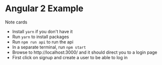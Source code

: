 # Angular 2 Example

Note cards

 - Install `yarn` if you don't have it
 - Run `yarn` to install packages
 - Run `npm run api` to run the api
 - In a separate terminal, run `npm start`
 - Browse to http://localhost:3000/ and it should direct you to a login page
 - First click on signup and create a user to be able to log in
 
 
